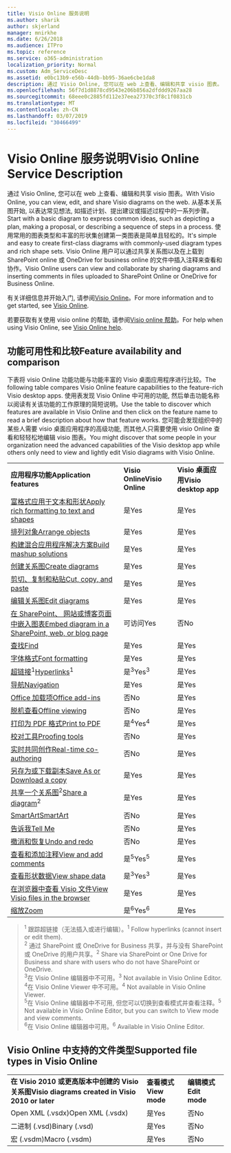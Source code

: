 ```yaml
---
title: Visio Online 服务说明
ms.author: sharik
author: skjerland
manager: mnirkhe
ms.date: 6/26/2018
ms.audience: ITPro
ms.topic: reference
ms.service: o365-administration
localization_priority: Normal
ms.custom: Adm_ServiceDesc
ms.assetid: e0bc13b9-e56b-44db-bb95-36ae6cbe1da8
description: 通过 Visio Online, 您可以在 web 上查看、编辑和共享 visio 图表。 从基本关系图开始, 以表达常见想法, 如描述计划、提出建议或描述过程中的一系列步骤。 使用常用的图表类型和丰富的形状集创建第一类图表是简单且轻松的。 Visio Online 用户可以通过共享关系图以及在上载到 SharePoint online 或 OneDrive for business online 的文件中插入注释来查看和协作。
ms.openlocfilehash: 56f7d1d8878cd9543e206b856a2dfddd9267aa28
ms.sourcegitcommit: 68eee0c2885fd112e37eea27370c3f8c1f0831cb
ms.translationtype: MT
ms.contentlocale: zh-CN
ms.lasthandoff: 03/07/2019
ms.locfileid: "30466499"
---
```

# <a name="visio-online-service-description"></a><span data-ttu-id="9fa86-106">Visio Online 服务说明</span><span class="sxs-lookup"><span data-stu-id="9fa86-106">Visio Online Service Description</span></span>

<span data-ttu-id="9fa86-107">通过 Visio Online, 您可以在 web 上查看、编辑和共享 visio 图表。</span><span class="sxs-lookup"><span data-stu-id="9fa86-107">With Visio Online, you can view, edit, and share Visio diagrams on the web.</span></span> <span data-ttu-id="9fa86-108">从基本关系图开始, 以表达常见想法, 如描述计划、提出建议或描述过程中的一系列步骤。</span><span class="sxs-lookup"><span data-stu-id="9fa86-108">Start with a basic diagram to express common ideas, such as depicting a plan, making a proposal, or describing a sequence of steps in a process.</span></span> <span data-ttu-id="9fa86-109">使用常用的图表类型和丰富的形状集创建第一类图表是简单且轻松的。</span><span class="sxs-lookup"><span data-stu-id="9fa86-109">It's simple and easy to create first-class diagrams with commonly-used diagram types and rich shape sets.</span></span> <span data-ttu-id="9fa86-110">Visio Online 用户可以通过共享关系图以及在上载到 SharePoint online 或 OneDrive for business online 的文件中插入注释来查看和协作。</span><span class="sxs-lookup"><span data-stu-id="9fa86-110">Visio Online users can view and collaborate by sharing diagrams and inserting comments in files uploaded to SharePoint Online or OneDrive for Business Online.</span></span>
  
<span data-ttu-id="9fa86-111">有关详细信息并开始入门, 请参阅[Visio Online](https://products.office.com/en-US/visio/visio-online)。</span><span class="sxs-lookup"><span data-stu-id="9fa86-111">For more information and to get started, see [Visio Online](https://products.office.com/en-US/visio/visio-online).</span></span>
  
<span data-ttu-id="9fa86-112">若要获取有关使用 visio online 的帮助, 请参阅[Visio online 帮助](https://go.microsoft.com/fwlink/?linkid=855982)。</span><span class="sxs-lookup"><span data-stu-id="9fa86-112">For help when using Visio Online, see [Visio Online help](https://go.microsoft.com/fwlink/?linkid=855982).</span></span>
  
## <a name="feature-availability-and-comparison"></a><span data-ttu-id="9fa86-113">功能可用性和比较</span><span class="sxs-lookup"><span data-stu-id="9fa86-113">Feature availability and comparison</span></span>

<span data-ttu-id="9fa86-114">下表将 visio Online 功能功能与功能丰富的 Visio 桌面应用程序进行比较。</span><span class="sxs-lookup"><span data-stu-id="9fa86-114">The following table compares Visio Online feature capabilities to the feature-rich Visio desktop apps.</span></span> <span data-ttu-id="9fa86-115">使用表发现 Visio Online 中可用的功能, 然后单击功能名称以阅读有关该功能的工作原理的简短说明。</span><span class="sxs-lookup"><span data-stu-id="9fa86-115">Use the table to discover which features are available in Visio Online and then click on the feature name to read a brief description about how that feature works.</span></span> <span data-ttu-id="9fa86-116">您可能会发现组织中的某些人需要 visio 桌面应用程序的高级功能, 而其他人只需要使用 visio Online 查看和轻轻松地编辑 visio 图表。</span><span class="sxs-lookup"><span data-stu-id="9fa86-116">You might discover that some people in your organization need the advanced capabilities of the Visio desktop app while others only need to view and lightly edit Visio diagrams with Visio Online.</span></span> 
  
||||
|:-----|:-----|:-----|
|<span data-ttu-id="9fa86-117">**应用程序功能**</span><span class="sxs-lookup"><span data-stu-id="9fa86-117">**Application features**</span></span> <br/> |<span data-ttu-id="9fa86-118">**Visio Online**</span><span class="sxs-lookup"><span data-stu-id="9fa86-118">**Visio Online**</span></span> <br/> |<span data-ttu-id="9fa86-119">**Visio 桌面应用**</span><span class="sxs-lookup"><span data-stu-id="9fa86-119">**Visio desktop app**</span></span> <br/> |
|[<span data-ttu-id="9fa86-120">富格式应用于文本和形状</span><span class="sxs-lookup"><span data-stu-id="9fa86-120">Apply rich formatting to text and shapes</span></span>](visio-online.md#BM_1) <br/> |<span data-ttu-id="9fa86-121">是</span><span class="sxs-lookup"><span data-stu-id="9fa86-121">Yes</span></span>  <br/> |<span data-ttu-id="9fa86-122">是</span><span class="sxs-lookup"><span data-stu-id="9fa86-122">Yes</span></span>  <br/> |
|[<span data-ttu-id="9fa86-123">排列对象</span><span class="sxs-lookup"><span data-stu-id="9fa86-123">Arrange objects</span></span>](visio-online.md#BM_2) <br/> |<span data-ttu-id="9fa86-124">是</span><span class="sxs-lookup"><span data-stu-id="9fa86-124">Yes</span></span>  <br/> |<span data-ttu-id="9fa86-125">是</span><span class="sxs-lookup"><span data-stu-id="9fa86-125">Yes</span></span>  <br/> |
|[<span data-ttu-id="9fa86-126">构建混合应用程序解决方案</span><span class="sxs-lookup"><span data-stu-id="9fa86-126">Build mashup solutions</span></span>](visio-online.md#BM_3) <br/> |<span data-ttu-id="9fa86-127">是</span><span class="sxs-lookup"><span data-stu-id="9fa86-127">Yes</span></span>  <br/> |<span data-ttu-id="9fa86-128">是</span><span class="sxs-lookup"><span data-stu-id="9fa86-128">Yes</span></span>  <br/> |
|[<span data-ttu-id="9fa86-129">创建关系图</span><span class="sxs-lookup"><span data-stu-id="9fa86-129">Create diagrams</span></span>](visio-online.md#BM_4) <br/> |<span data-ttu-id="9fa86-130">是</span><span class="sxs-lookup"><span data-stu-id="9fa86-130">Yes</span></span>  <br/> |<span data-ttu-id="9fa86-131">是</span><span class="sxs-lookup"><span data-stu-id="9fa86-131">Yes</span></span>  <br/> |
|[<span data-ttu-id="9fa86-132">剪切、复制和粘贴</span><span class="sxs-lookup"><span data-stu-id="9fa86-132">Cut, copy, and paste</span></span>](visio-online.md#BM_5) <br/> |<span data-ttu-id="9fa86-133">是</span><span class="sxs-lookup"><span data-stu-id="9fa86-133">Yes</span></span>  <br/> |<span data-ttu-id="9fa86-134">是</span><span class="sxs-lookup"><span data-stu-id="9fa86-134">Yes</span></span>  <br/> |
|[<span data-ttu-id="9fa86-135">编辑关系图</span><span class="sxs-lookup"><span data-stu-id="9fa86-135">Edit diagrams</span></span>](visio-online.md#BM_6) <br/> |<span data-ttu-id="9fa86-136">是</span><span class="sxs-lookup"><span data-stu-id="9fa86-136">Yes</span></span>  <br/> |<span data-ttu-id="9fa86-137">是</span><span class="sxs-lookup"><span data-stu-id="9fa86-137">Yes</span></span>  <br/> |
|[<span data-ttu-id="9fa86-138">在 SharePoint、 网站或博客页面中嵌入图表</span><span class="sxs-lookup"><span data-stu-id="9fa86-138">Embed diagram in a SharePoint, web, or blog page</span></span>](visio-online.md#BM_7) <br/> |<span data-ttu-id="9fa86-139">可访问</span><span class="sxs-lookup"><span data-stu-id="9fa86-139">Yes</span></span>  <br/> |<span data-ttu-id="9fa86-140">否</span><span class="sxs-lookup"><span data-stu-id="9fa86-140">No</span></span>  <br/> |
|[<span data-ttu-id="9fa86-141">查找</span><span class="sxs-lookup"><span data-stu-id="9fa86-141">Find</span></span>](visio-online.md#BM_8) <br/> |<span data-ttu-id="9fa86-142">是</span><span class="sxs-lookup"><span data-stu-id="9fa86-142">Yes</span></span>  <br/> |<span data-ttu-id="9fa86-143">是</span><span class="sxs-lookup"><span data-stu-id="9fa86-143">Yes</span></span>  <br/> |
|[<span data-ttu-id="9fa86-144">字体格式</span><span class="sxs-lookup"><span data-stu-id="9fa86-144">Font formatting</span></span>](visio-online.md#BM_9) <br/> |<span data-ttu-id="9fa86-145">是</span><span class="sxs-lookup"><span data-stu-id="9fa86-145">Yes</span></span>  <br/> |<span data-ttu-id="9fa86-146">是</span><span class="sxs-lookup"><span data-stu-id="9fa86-146">Yes</span></span>  <br/> |
|<span data-ttu-id="9fa86-147">[超链接](visio-online.md#BM_10)<sup>1</sup></span><span class="sxs-lookup"><span data-stu-id="9fa86-147">[Hyperlinks](visio-online.md#BM_10)<sup>1</sup></span></span> <br/> |<span data-ttu-id="9fa86-148">是<sup>3</sup></span><span class="sxs-lookup"><span data-stu-id="9fa86-148">Yes<sup>3</sup></span></span> <br/> |<span data-ttu-id="9fa86-149">是</span><span class="sxs-lookup"><span data-stu-id="9fa86-149">Yes</span></span>  <br/> |
|[<span data-ttu-id="9fa86-150">导航</span><span class="sxs-lookup"><span data-stu-id="9fa86-150">Navigation</span></span>](visio-online.md#BM_11) <br/> |<span data-ttu-id="9fa86-151">是</span><span class="sxs-lookup"><span data-stu-id="9fa86-151">Yes</span></span>  <br/> |<span data-ttu-id="9fa86-152">是</span><span class="sxs-lookup"><span data-stu-id="9fa86-152">Yes</span></span>  <br/> |
|[<span data-ttu-id="9fa86-153">Office 加载项</span><span class="sxs-lookup"><span data-stu-id="9fa86-153">Office add-ins</span></span>](visio-online.md#BM_12) <br/> |<span data-ttu-id="9fa86-154">否</span><span class="sxs-lookup"><span data-stu-id="9fa86-154">No</span></span>  <br/> |<span data-ttu-id="9fa86-155">是</span><span class="sxs-lookup"><span data-stu-id="9fa86-155">Yes</span></span>  <br/> |
|[<span data-ttu-id="9fa86-156">脱机查看</span><span class="sxs-lookup"><span data-stu-id="9fa86-156">Offline viewing</span></span>](visio-online.md#BM_13) <br/> |<span data-ttu-id="9fa86-157">否</span><span class="sxs-lookup"><span data-stu-id="9fa86-157">No</span></span>  <br/> |<span data-ttu-id="9fa86-158">是</span><span class="sxs-lookup"><span data-stu-id="9fa86-158">Yes</span></span>  <br/> |
|[<span data-ttu-id="9fa86-159">打印为 PDF 格式</span><span class="sxs-lookup"><span data-stu-id="9fa86-159">Print to PDF </span></span>](visio-online.md#BM_14) <br/> |<span data-ttu-id="9fa86-160">是<sup>4</sup></span><span class="sxs-lookup"><span data-stu-id="9fa86-160">Yes<sup>4</sup></span></span> <br/> |<span data-ttu-id="9fa86-161">是</span><span class="sxs-lookup"><span data-stu-id="9fa86-161">Yes</span></span>  <br/> |
|[<span data-ttu-id="9fa86-162">校对工具</span><span class="sxs-lookup"><span data-stu-id="9fa86-162">Proofing tools</span></span>](visio-online.md#BM_15) <br/> |<span data-ttu-id="9fa86-163">否</span><span class="sxs-lookup"><span data-stu-id="9fa86-163">No</span></span>  <br/> |<span data-ttu-id="9fa86-164">是</span><span class="sxs-lookup"><span data-stu-id="9fa86-164">Yes</span></span>  <br/> |
|[<span data-ttu-id="9fa86-165">实时共同创作</span><span class="sxs-lookup"><span data-stu-id="9fa86-165">Real-time co-authoring</span></span>](visio-online.md#BM_16) <br/> |<span data-ttu-id="9fa86-166">否</span><span class="sxs-lookup"><span data-stu-id="9fa86-166">No</span></span>  <br/> |<span data-ttu-id="9fa86-167">是</span><span class="sxs-lookup"><span data-stu-id="9fa86-167">Yes</span></span>  <br/> |
|[<span data-ttu-id="9fa86-168">另存为或下载副本</span><span class="sxs-lookup"><span data-stu-id="9fa86-168">Save As or Download a copy</span></span>](visio-online.md#BM_17) <br/> |<span data-ttu-id="9fa86-169">是</span><span class="sxs-lookup"><span data-stu-id="9fa86-169">Yes</span></span>  <br/> |<span data-ttu-id="9fa86-170">是</span><span class="sxs-lookup"><span data-stu-id="9fa86-170">Yes</span></span>  <br/> |
|<span data-ttu-id="9fa86-171">[共享一个关系图](visio-online.md#BM_18)<sup>2</sup></span><span class="sxs-lookup"><span data-stu-id="9fa86-171">[Share a diagram](visio-online.md#BM_18)<sup>2</sup></span></span> <br/> |<span data-ttu-id="9fa86-172">是</span><span class="sxs-lookup"><span data-stu-id="9fa86-172">Yes</span></span>  <br/> |<span data-ttu-id="9fa86-173">是</span><span class="sxs-lookup"><span data-stu-id="9fa86-173">Yes</span></span>  <br/> |
|[<span data-ttu-id="9fa86-174">SmartArt</span><span class="sxs-lookup"><span data-stu-id="9fa86-174">SmartArt</span></span>](visio-online.md#BM_19) <br/> |<span data-ttu-id="9fa86-175">否</span><span class="sxs-lookup"><span data-stu-id="9fa86-175">No</span></span>  <br/> |<span data-ttu-id="9fa86-176">是</span><span class="sxs-lookup"><span data-stu-id="9fa86-176">Yes</span></span>  <br/> |
|[<span data-ttu-id="9fa86-177">告诉我</span><span class="sxs-lookup"><span data-stu-id="9fa86-177">Tell Me</span></span>](visio-online.md#BM_20) <br/> |<span data-ttu-id="9fa86-178">否</span><span class="sxs-lookup"><span data-stu-id="9fa86-178">No</span></span>  <br/> |<span data-ttu-id="9fa86-179">是</span><span class="sxs-lookup"><span data-stu-id="9fa86-179">Yes</span></span>  <br/> |
|[<span data-ttu-id="9fa86-180">撤消和恢复</span><span class="sxs-lookup"><span data-stu-id="9fa86-180">Undo and redo</span></span>](visio-online.md#BM_21) <br/> |<span data-ttu-id="9fa86-181">否</span><span class="sxs-lookup"><span data-stu-id="9fa86-181">No</span></span>  <br/> |<span data-ttu-id="9fa86-182">是</span><span class="sxs-lookup"><span data-stu-id="9fa86-182">Yes</span></span>  <br/> |
|[<span data-ttu-id="9fa86-183">查看和添加注释</span><span class="sxs-lookup"><span data-stu-id="9fa86-183">View and add comments</span></span>](visio-online.md#BM_22) <br/> |<span data-ttu-id="9fa86-184">是<sup>5</sup></span><span class="sxs-lookup"><span data-stu-id="9fa86-184">Yes<sup>5</sup></span></span> <br/> |<span data-ttu-id="9fa86-185">是</span><span class="sxs-lookup"><span data-stu-id="9fa86-185">Yes</span></span>  <br/> |
|[<span data-ttu-id="9fa86-186">查看形状数据</span><span class="sxs-lookup"><span data-stu-id="9fa86-186">View shape data</span></span>](visio-online.md#BM_23) <br/> |<span data-ttu-id="9fa86-187">是<sup>3</sup></span><span class="sxs-lookup"><span data-stu-id="9fa86-187">Yes<sup>3</sup></span></span> <br/> |<span data-ttu-id="9fa86-188">是</span><span class="sxs-lookup"><span data-stu-id="9fa86-188">Yes</span></span>  <br/> |
|[<span data-ttu-id="9fa86-189">在浏览器中查看 Visio 文件</span><span class="sxs-lookup"><span data-stu-id="9fa86-189">View Visio files in the browser</span></span>](visio-online.md#BM_24) <br/> |<span data-ttu-id="9fa86-190">是</span><span class="sxs-lookup"><span data-stu-id="9fa86-190">Yes</span></span>  <br/> |<span data-ttu-id="9fa86-191">是</span><span class="sxs-lookup"><span data-stu-id="9fa86-191">Yes</span></span>  <br/> |
|[<span data-ttu-id="9fa86-192">缩放</span><span class="sxs-lookup"><span data-stu-id="9fa86-192">Zoom</span></span>](visio-online.md#BM_25) <br/> |<span data-ttu-id="9fa86-193">是<sup>6</sup></span><span class="sxs-lookup"><span data-stu-id="9fa86-193">Yes<sup>6</sup></span></span> <br/> |<span data-ttu-id="9fa86-194">是</span><span class="sxs-lookup"><span data-stu-id="9fa86-194">Yes</span></span>  <br/> |
   
> <span data-ttu-id="9fa86-195"><sup>1</sup> 跟踪超链接（无法插入或进行编辑）。</span><span class="sxs-lookup"><span data-stu-id="9fa86-195"><sup>1</sup> Follow hyperlinks (cannot insert or edit them).</span></span> 
<br/><span data-ttu-id="9fa86-196"><sup>2</sup> 通过 SharePoint 或 OneDrive for Business 共享，并与没有 SharePoint 或 OneDrive 的用户共享。</span><span class="sxs-lookup"><span data-stu-id="9fa86-196"><sup>2</sup> Share via SharePoint or One Drive for Business and share with users who do not have SharePoint or OneDrive.</span></span> 
<br/> <span data-ttu-id="9fa86-197"><sup>3</sup>在 Visio Online 编辑器中不可用。</span><span class="sxs-lookup"><span data-stu-id="9fa86-197"><sup>3</sup> Not available in Visio Online Editor.</span></span>
<br/><span data-ttu-id="9fa86-198"><sup>4</sup>在 Visio Online Viewer 中不可用。</span><span class="sxs-lookup"><span data-stu-id="9fa86-198"><sup>4</sup> Not available in Visio Online Viewer.</span></span> 
<br/><span data-ttu-id="9fa86-199"><sup>5</sup>在 Visio Online 编辑器中不可用, 但您可以切换到查看模式并查看注释。</span><span class="sxs-lookup"><span data-stu-id="9fa86-199"><sup>5</sup> Not available in Visio Online Editor, but you can switch to View mode and view comments.</span></span> 
<br/><span data-ttu-id="9fa86-200"><sup>6</sup>在 Visio Online 编辑器中可用。</span><span class="sxs-lookup"><span data-stu-id="9fa86-200"><sup>6</sup> Available in Visio Online Editor.</span></span> 
  
## <a name="supported-file-types-in-visio-online"></a><span data-ttu-id="9fa86-201">Visio Online 中支持的文件类型</span><span class="sxs-lookup"><span data-stu-id="9fa86-201">Supported file types in Visio Online</span></span>

||||
|:-----|:-----|:-----|
|<span data-ttu-id="9fa86-202">**在 Visio 2010 或更高版本中创建的 Visio 关系图**</span><span class="sxs-lookup"><span data-stu-id="9fa86-202">**Visio diagrams created in Visio 2010 or later**</span></span> <br/> |<span data-ttu-id="9fa86-203">**查看模式**</span><span class="sxs-lookup"><span data-stu-id="9fa86-203">**View mode**</span></span> <br/> |<span data-ttu-id="9fa86-204">**编辑模式**</span><span class="sxs-lookup"><span data-stu-id="9fa86-204">**Edit mode**</span></span> <br/> |
|<span data-ttu-id="9fa86-205">Open XML (.vsdx)</span><span class="sxs-lookup"><span data-stu-id="9fa86-205">Open XML (.vsdx)</span></span>  <br/> |<span data-ttu-id="9fa86-206">是</span><span class="sxs-lookup"><span data-stu-id="9fa86-206">Yes</span></span>  <br/> |<span data-ttu-id="9fa86-207">否</span><span class="sxs-lookup"><span data-stu-id="9fa86-207">No</span></span>  <br/> |
|<span data-ttu-id="9fa86-208">二进制 (.vsd)</span><span class="sxs-lookup"><span data-stu-id="9fa86-208">Binary (.vsd)</span></span>  <br/> |<span data-ttu-id="9fa86-209">是</span><span class="sxs-lookup"><span data-stu-id="9fa86-209">Yes</span></span>  <br/> |<span data-ttu-id="9fa86-210">否</span><span class="sxs-lookup"><span data-stu-id="9fa86-210">No</span></span>  <br/> |
|<span data-ttu-id="9fa86-211">宏 (.vsdm)</span><span class="sxs-lookup"><span data-stu-id="9fa86-211">Macro (.vsdm)</span></span>  <br/> |<span data-ttu-id="9fa86-212">是</span><span class="sxs-lookup"><span data-stu-id="9fa86-212">Yes</span></span>  <br/> |<span data-ttu-id="9fa86-213">否</span><span class="sxs-lookup"><span data-stu-id="9fa86-213">No</span></span>  <br/> |
   

